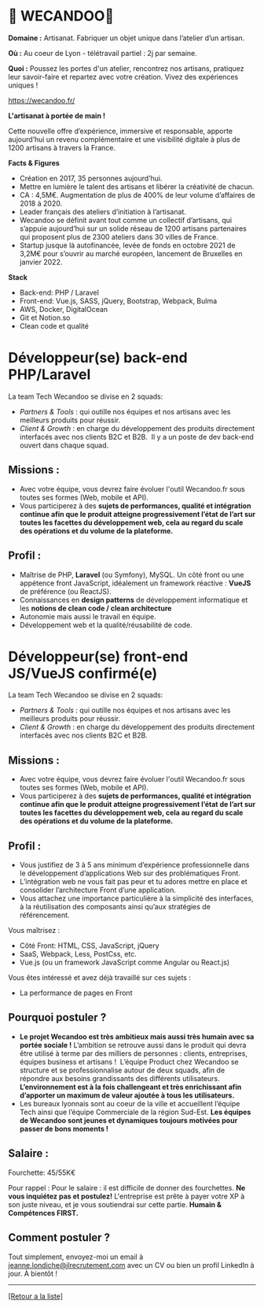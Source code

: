 # 🏺 WECANDOO🏺

**Domaine :** Artisanat. Fabriquer un objet unique dans l’atelier d’un artisan. 

**Où :** Au coeur de Lyon - télétravail partiel : 2j par semaine.

**Quoi :** Poussez les portes d'un atelier, rencontrez nos artisans, pratiquez leur savoir-faire et repartez avec votre création. Vivez des expériences uniques ! 

https://wecandoo.fr/

**L'artisanat à portée de main !**

Cette nouvelle offre d’expérience, immersive et responsable, apporte aujourd’hui un revenu complémentaire et une visibilité digitale à plus de 1200 artisans à travers la France.

**Facts & Figures**

* Création en 2017, 35 personnes aujourd’hui.
* Mettre en lumière le talent des artisans et libérer la créativité de chacun. 
* CA : 4,5M€. Augmentation de plus de 400% de leur volume d’affaires de 2018 à 2020.
* Leader français des ateliers d’initiation à l’artisanat.
* Wecandoo se définit avant tout comme un collectif d’artisans, qui s’appuie aujourd’hui sur un solide réseau de 1200 artisans partenaires qui proposent plus de 2300 ateliers dans 30 villes de France. 
* Startup jusque là autofinancée, levée de fonds en octobre 2021 de 3,2M€ pour s’ouvrir au marché européen, lancement de Bruxelles en janvier 2022.

**Stack**

* Back-end: PHP / Laravel
* Front-end: Vue.js, SASS, jQuery, Bootstrap, Webpack, Bulma
* AWS, Docker, DigitalOcean 
* Git et Notion.so
* Clean code et qualité

# Développeur(se) back-end PHP/Laravel

La team Tech Wecandoo se divise en 2 squads:
* *Partners & Tools* : qui outille nos équipes et nos artisans avec les meilleurs produits pour réussir.
* *Client & Growth* : en charge du développement des produits directement interfacés avec nos clients B2C et B2B. 
Il y a un poste de dev back-end ouvert dans chaque squad.

## Missions :

* Avec votre équipe, vous devrez faire évoluer l'outil Wecandoo.fr sous toutes ses formes (Web, mobile et API). 
* Vous participerez à des **sujets de performances, qualité et intégration continue afin que le produit atteigne progressivement l’état de l’art sur toutes les facettes du développement web, cela au regard du scale des opérations et du volume de la plateforme.**

## Profil :

* Maîtrise de PHP, **Laravel** (ou Symfony), MySQL. Un côté front ou une appétence front JavaScript, idéalement un framework réactive : **VueJS** de préférence (ou ReactJS). 
* Connaissances en **design patterns** de développement informatique et les **notions de clean code / clean architecture**
* Autonomie mais aussi le travail en équipe. 
* Développement web et la qualité/réusabilité de code.

# Développeur(se) front-end JS/VueJS confirmé(e)

La team Tech Wecandoo se divise en 2 squads:
* *Partners & Tools* : qui outille nos équipes et nos artisans avec les meilleurs produits pour réussir.
* *Client & Growth* : en charge du développement des produits directement interfacés avec nos clients B2C et B2B. 

## Missions :

* Avec votre équipe, vous devrez faire évoluer l'outil Wecandoo.fr sous toutes ses formes (Web, mobile et API). 
* Vous participerez à des **sujets de performances, qualité et intégration continue afin que le produit atteigne progressivement l’état de l’art sur toutes les facettes du développement web, cela au regard du scale des opérations et du volume de la plateforme.**


## Profil :

* Vous justifiez de 3 à 5 ans minimum d’expérience professionnelle dans le développement d’applications Web
sur des problématiques Front.
* L’intégration web ne vous fait pas peur et tu adores mettre en place et consolider l’architecture Front d’une application.
* Vous attachez une importance particulière à la simplicité des interfaces, à la réutilisation des composants ainsi qu’aux stratégies de référencement.

Vous maîtrisez :
* Côté Front: HTML, CSS, JavaScript, jQuery
* SaaS, Webpack, Less, PostCss, etc.
* Vue.js (ou un framework JavaScript comme Angular ou React.js)

Vous êtes intéressé et avez déjà travaillé sur ces sujets :
* La performance de pages en Front

## Pourquoi postuler ?

* **Le projet Wecandoo est très ambitieux mais aussi très humain avec sa portée sociale !** L’ambition se retrouve aussi dans le produit qui devra être utilisé à terme par des milliers de personnes : clients, entreprises, équipes business et artisans !  L’équipe Product chez Wecandoo se structure et se professionnalise autour de deux squads, afin de répondre aux besoins grandissants des différents utilisateurs. **L’environnement est à la fois challengeant et très enrichissant afin d’apporter un maximum de valeur ajoutée à tous les utilisateurs.**
* Les bureaux lyonnais sont au coeur de la ville et accueillent l’équipe Tech ainsi que l’équipe Commerciale de la région Sud-Est. **Les équipes de Wecandoo sont jeunes et dynamiques toujours motivées pour passer de bons moments !**

## Salaire :

Fourchette: 45/55K€

Pour rappel :  Pour le salaire : il est difficile de donner des fourchettes. **Ne vous inquiétez pas et postulez!** L'entreprise est prête à payer votre XP à son juste niveau, et je vous soutiendrai sur cette partie. **Humain & Compétences FIRST.**

## Comment postuler ?

Tout simplement, envoyez-moi un email à jeanne.londiche@jlrecrutement.com avec un CV ou bien un profil LinkedIn à jour. À bientôt ! 


----
<a href="https://github.com/jlondiche/job-board-php/blob/master/README.md">[Retour a la liste]</a>